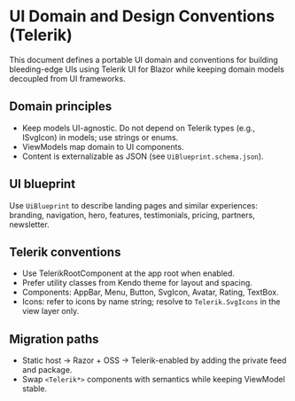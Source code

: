 # UI Domain and Design Conventions (Telerik)

This document defines a portable UI domain and conventions for building bleeding-edge UIs using Telerik UI for Blazor while keeping domain models decoupled from UI frameworks.

## Domain principles
- Keep models UI-agnostic. Do not depend on Telerik types (e.g., ISvgIcon) in models; use strings or enums.
- ViewModels map domain to UI components.
- Content is externalizable as JSON (see `UiBlueprint.schema.json`).

## UI blueprint
Use `UiBlueprint` to describe landing pages and similar experiences: branding, navigation, hero, features, testimonials, pricing, partners, newsletter.

## Telerik conventions
- Use TelerikRootComponent at the app root when enabled.
- Prefer utility classes from Kendo theme for layout and spacing.
- Components: AppBar, Menu, Button, SvgIcon, Avatar, Rating, TextBox.
- Icons: refer to icons by name string; resolve to `Telerik.SvgIcons` in the view layer only.

## Migration paths
- Static host → Razor + OSS → Telerik-enabled by adding the private feed and package.
- Swap `<Telerik*>` components with semantics while keeping ViewModel stable.
